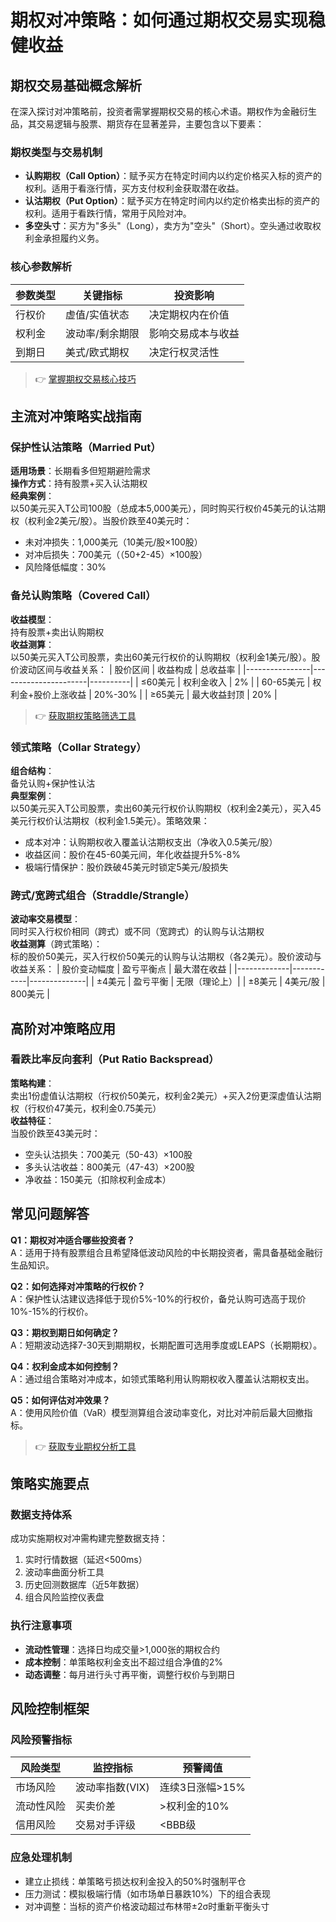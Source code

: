 # 期权对冲策略：如何通过期权交易实现稳健收益

## 期权交易基础概念解析

在深入探讨对冲策略前，投资者需掌握期权交易的核心术语。期权作为金融衍生品，其交易逻辑与股票、期货存在显著差异，主要包含以下要素：

### 期权类型与交易机制
- **认购期权（Call Option）**：赋予买方在特定时间内以约定价格买入标的资产的权利。适用于看涨行情，买方支付权利金获取潜在收益。
- **认沽期权（Put Option）**：赋予买方在特定时间内以约定价格卖出标的资产的权利。适用于看跌行情，常用于风险对冲。
- **多空头寸**：买方为"多头"（Long），卖方为"空头"（Short）。空头通过收取权利金承担履约义务。

### 核心参数解析
| 参数类型 | 关键指标 | 投资影响 |
|---------|----------|----------|
| 行权价   | 虚值/实值状态 | 决定期权内在价值 |
| 权利金   | 波动率/剩余期限 | 影响交易成本与收益 |
| 到期日   | 美式/欧式期权 | 决定行权灵活性 |

> 👉 [掌握期权交易核心技巧](https://bit.ly/okx_welcome)

## 主流对冲策略实战指南

### 保护性认沽策略（Married Put）
**适用场景**：长期看多但短期避险需求  
**操作方式**：持有股票+买入认沽期权  
**经典案例**：  
以50美元买入T公司100股（总成本5,000美元），同时购买行权价45美元的认沽期权（权利金2美元/股）。当股价跌至40美元时：
- 未对冲损失：1,000美元（10美元/股×100股）
- 对冲后损失：700美元（（50+2-45）×100股）
- 风险降低幅度：30%

### 备兑认购策略（Covered Call）
**收益模型**：  
持有股票+卖出认购期权  
**收益测算**：  
以50美元买入T公司股票，卖出60美元行权价的认购期权（权利金1美元/股）。股价波动区间与收益关系：
| 股价区间        | 收益构成             | 总收益率 |
|----------------|----------------------|----------|
| ≤60美元         | 权利金收入           | 2%       |
| 60-65美元       | 权利金+股价上涨收益  | 20%-30% |
| ≥65美元         | 最大收益封顶         | 20%      |

> 👉 [获取期权策略筛选工具](https://bit.ly/okx_welcome)

### 领式策略（Collar Strategy）
**组合结构**：  
备兑认购+保护性认沽  
**典型案例**：  
以50美元买入T公司股票，卖出60美元行权价认购期权（权利金2美元），买入45美元行权价认沽期权（权利金1.5美元）。策略效果：
- 成本对冲：认购期权收入覆盖认沽期权支出（净收入0.5美元/股）
- 收益区间：股价在45-60美元间，年化收益提升5%-8%
- 极端行情保护：股价跌破45美元时锁定5美元/股损失

### 跨式/宽跨式组合（Straddle/Strangle）
**波动率交易模型**：  
同时买入行权价相同（跨式）或不同（宽跨式）的认购与认沽期权  
**收益测算**（跨式策略）：  
标的股价50美元，买入行权价50美元的认购与认沽期权（各2美元）。股价波动与收益关系：
| 股价变动幅度 | 盈亏平衡点 | 最大潜在收益 |
|-------------|------------|--------------|
| ±4美元       | 盈亏平衡   | 无限（理论上）|
| ±8美元       | 4美元/股   | 800美元       |

## 高阶对冲策略应用

### 看跌比率反向套利（Put Ratio Backspread）
**策略构建**：  
卖出1份虚值认沽期权（行权价50美元，权利金2美元）+买入2份更深虚值认沽期权（行权价47美元，权利金0.75美元）  
**收益特征**：  
当股价跌至43美元时：
- 空头认沽损失：700美元（50-43）×100股
- 多头认沽收益：800美元（47-43）×200股
- 净收益：150美元（扣除权利金成本）

## 常见问题解答

**Q1：期权对冲适合哪些投资者？**  
A：适用于持有股票组合且希望降低波动风险的中长期投资者，需具备基础金融衍生品知识。

**Q2：如何选择对冲策略的行权价？**  
A：保护性认沽建议选择低于现价5%-10%的行权价，备兑认购可选高于现价10%-15%的行权价。

**Q3：期权到期日如何确定？**  
A：短期波动选择7-30天到期期权，长期配置可选用季度或LEAPS（长期期权）。

**Q4：权利金成本如何控制？**  
A：通过组合策略对冲成本，如领式策略利用认购期权收入覆盖认沽期权支出。

**Q5：如何评估对冲效果？**  
A：使用风险价值（VaR）模型测算组合波动率变化，对比对冲前后最大回撤指标。

> 👉 [获取专业期权分析工具](https://bit.ly/okx_welcome)

## 策略实施要点

### 数据支持体系
成功实施期权对冲需构建完整数据支持：
1. 实时行情数据（延迟<500ms）
2. 波动率曲面分析工具
3. 历史回测数据库（近5年数据）
4. 组合风险监控仪表盘

### 执行注意事项
- **流动性管理**：选择日均成交量>1,000张的期权合约
- **成本控制**：单策略权利金支出不超过组合净值的2%
- **动态调整**：每月进行头寸再平衡，调整行权价与到期日

## 风险控制框架

### 风险预警指标
| 风险类型   | 监控指标         | 预警阈值       |
|-----------|------------------|----------------|
| 市场风险   | 波动率指数(VIX)  | 连续3日涨幅>15%|
| 流动性风险 | 买卖价差         | >权利金的10%  |
| 信用风险   | 交易对手评级     | <BBB级         |

### 应急处理机制
- 建立止损线：单策略亏损达权利金投入的50%时强制平仓
- 压力测试：模拟极端行情（如市场单日暴跌10%）下的组合表现
- 对冲调整：当标的资产价格波动超过布林带±2σ时重新平衡头寸
